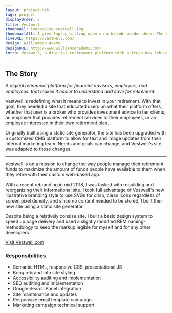 ```yaml
---
layout: project.njk
tags: project
displayOrder: 3
title: Vestwell
thumbnail: images/img-vestwell.jpg
thumbnailAlt: A grey laptop sitting open on a blonde wooden desk. The Vestwell site is on the laptop's screen.
liveURL: https://vestwell.com/
design: Wiiliamson Adams
designURL: http://www.williamsonadams.com/
intro: Vestwell, a digitial retirement platform with a fresh new rebrand, needed a new site to educate clients about the power and ease of the Vestwell app.
---
```


## The Story

_A digitial retirement platform for financial advisors, employers, and employees. that makes it easier to understand and save for retirement._

Vestwell is redefining what it means to invest in your retirement. With that goal, they needed a site that educated users on what their platform offers, whether that user is a broker who provides investment advice to her clients, an employer that provides retirement services to their employees, or an employee interested in their own retirement plan.

Originally built using a static site generator, the site has been upgraded with a customized CMS platform to allow for text and image updates from their internal marketing team. Needs and goals can change, and Vestwell's site was adapted to those changes.

---

Vestwell is on a mission to change the way people manage their retirement funds to maximize the amount of funds people have available to them when they retire with their custom web-based app.

With a recent rebranding in mid 2018, I was tasked with rebuilding and reorganizing their informational site. I took full advantage of Vestwell's new illustrative branding style to use SVGs for crisp, clean icons regardless of screen pixel density, and since no content needed to be stored, I built their new site using a static site generator.

Despite being a relatively consise site, I built a basic design system to speed up page delivery and used a slightly modified BEM naming-methodology to keep the markup legible for myself and for any other developers.

<a class="btn" href="http://vestwell.com/">Visit Vestwell.com</a>

### Responsibilities

- Semantic HTML, responsive CSS, presentational JS
- Bring rebrand into site styling
- Accessibility auditing and implementation
- SEO auditing and implementation
- Google Search Panel integration
- Site maintenance and updates
- Responsive email template campaign
- Marketing campaign technical support
